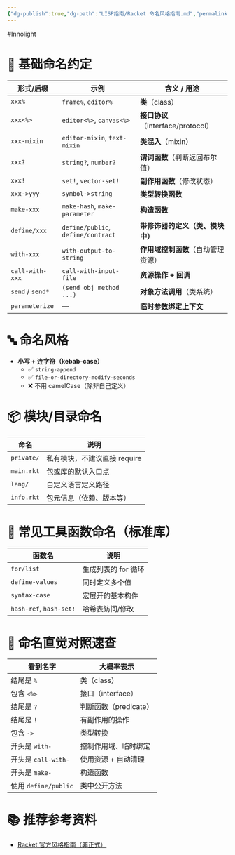 ```yaml
---
{"dg-publish":true,"dg-path":"LISP指南/Racket 命名风格指南.md","permalink":"/LISP指南/Racket 命名风格指南/","created":"2025-07-09T14:42:19.672+08:00","updated":"2025-07-09T14:48:06.873+08:00"}
---
```


#Innolight

# 📌 基础命名约定

| 形式/后缀            | 示例                                 | 含义 / 用途                      |
| ---------------- | ---------------------------------- | ---------------------------- |
| `xxx%`           | `frame%`, `editor%`                | **类**（class）                 |
| `xxx<%>`         | `editor<%>`, `canvas<%>`           | **接口协议**（interface/protocol） |
| `xxx-mixin`      | `editor-mixin`, `text-mixin`       | **类混入**（mixin）               |
| `xxx?`           | `string?`, `number?`               | **谓词函数**（判断返回布尔值）            |
| `xxx!`           | `set!`, `vector-set!`              | **副作用函数**（修改状态）              |
| `xxx->yyy`       | `symbol->string`                   | **类型转换函数**                   |
| `make-xxx`       | `make-hash`, `make-parameter`      | **构造函数**                     |
| `define/xxx`     | `define/public`, `define/contract` | **带修饰器的定义（类、模块中）**           |
| `with-xxx`       | `with-output-to-string`            | **作用域控制函数**（自动管理资源）          |
| `call-with-xxx`  | `call-with-input-file`             | **资源操作 + 回调**                |
| `send` / `send*` | `(send obj method ...)`            | **对象方法调用**（类系统）              |
| `parameterize`   | —                                  | **临时参数绑定上下文**                |

# 🔤 命名风格

- **小写 + 连字符（kebab-case）**
  - ✅ `string-append`
  - ✅ `file-or-directory-modify-seconds`
  - ❌ 不用 camelCase（除非自己定义）

# 📦 模块/目录命名

| 命名             | 说明                          |
|------------------|-------------------------------|
| `private/`       | 私有模块，不建议直接 require |
| `main.rkt`       | 包或库的默认入口点            |
| `lang/`          | 自定义语言定义路径            |
| `info.rkt`       | 包元信息（依赖、版本等）      |

# 🧰 常见工具函数命名（标准库）

| 函数名                     | 说明           |
| ----------------------- | ------------ |
| `for/list`              | 生成列表的 for 循环 |
| `define-values`         | 同时定义多个值      |
| `syntax-case`           | 宏展开的基本构件     |
| `hash-ref`, `hash-set!` | 哈希表访问/修改     |

# 🧪 命名直觉对照速查

| 看到名字               | 大概率表示           |
| ------------------ | --------------- |
| 结尾是 `%`            | 类（class）        |
| 包含 `<%>`           | 接口（interface）   |
| 结尾是 `?`            | 判断函数（predicate） |
| 结尾是 `!`            | 有副作用的操作         |
| 包含 `->`            | 类型转换            |
| 开头是 `with-`        | 控制作用域、临时绑定      |
| 开头是 `call-with-`   | 使用资源 + 自动清理     |
| 开头是 `make-`        | 构造函数            |
| 使用 `define/public` | 类中公开方法          |

# 📚 推荐参考资料

- [Racket 官方风格指南（非正式）](https://docs.racket-lang.org/style/)

